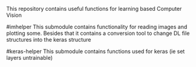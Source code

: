 This repository contains useful functions for learning based Computer Vision

#imhelper
This submodule contains functionality for reading images and plotting some. 
Besides that it contains a conversion tool to change DL file structures into the keras structure

#keras-helper
This submodule contains functions used for keras (ie set layers untrainable)
